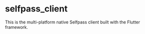# selfpass_client

This is the multi-platform native Selfpass client built with the Flutter framework.
